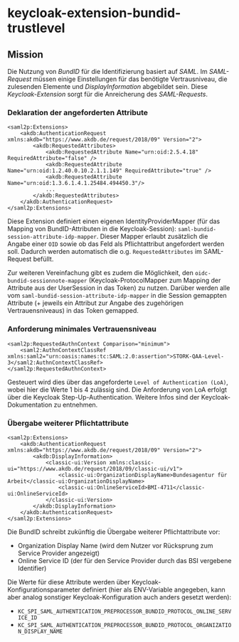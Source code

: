 # keycloak-extension-bundid-trustlevel

## Mission

Die Nutzung von *BundID* für die Identifizierung basiert auf *SAML*. Im *SAML-Request* müssen einige Einstellungen für das benötigte Vertrausniveau, die zulesenden Elemente 
und *DisplayInformation* abgebildet sein. Diese *Keycloak-Extension* sorgt für die Anreicherung des *SAML-Requests*.

### Deklaration der angeforderten Attribute

    <saml2p:Extensions>
        <akdb:AuthenticationRequest xmlns:akdb="https://www.akdb.de/request/2018/09" Version="2">
            <akdb:RequestedAttributes>
                <akdb:RequestedAttribute Name="urn:oid:2.5.4.18" RequiredAttribute="false" />
                <akdb:RequestedAttribute Name="urn:oid:1.2.40.0.10.2.1.1.149" RequiredAttribute="true" />
                <akdb:RequestedAttribute Name="urn:oid:1.3.6.1.4.1.25484.494450.3"/>
                ...
            </akdb:RequestedAttributes>
        </akdb:AuthenticationRequest>
    </saml2p:Extensions>

Diese Extension definiert einen eigenen IdentityProviderMapper (für das Mapping von BundID-Attributen in die Keycloak-Session): `saml-bundid-session-attribute-idp-mapper`.
Dieser Mapper erlaubt zusätzlich die Angabe einer `OID` sowie ob das Feld als Pflichtattribut angefordert werden soll. 
Dadurch werden automatisch die o.g. `RequestedAttributes` im SAML-Request befüllt.

Zur weiteren Vereinfachung gibt es zudem die Möglichkeit, den `oidc-bundid-sessionnote-mapper` (Keycloak-ProtocolMapper zum Mapping der Attribute aus der UserSession in das Token) zu nutzen.
Darüber werden alle vom `saml-bundid-session-attribute-idp-mapper` in die Session gemappten Attribute (+ jeweils ein Attribut zur Angabe des zugehörigen Vertrauensniveaus) in das Token gemapped.
	
### Anforderung minimales Vertrauensniveau

	<saml2p:RequestedAuthnContext Comparison="minimum">
		<saml2:AuthnContextClassRef xmlns:saml2="urn:oasis:names:tc:SAML:2.0:assertion">STORK-QAA-Level-3</saml2:AuthnContextClassRef>
	</saml2p:RequestedAuthnContext>

Gesteuert wird dies über das angeforderte `Level of Authentication (LoA)`, wobei hier die Werte 1 bis 4 zulässig sind.
Die Anforderung von LoA erfolgt über die Keycloak Step-Up-Authentication. Weitere Infos sind der Keycloak-Dokumentation zu entnehmen.

### Übergabe weiterer Pflichtattribute

	<saml2p:Extensions>
		<akdb:AuthenticationRequest xmlns:akdb="https://www.akdb.de/request/2018/09" Version="2">
            <akdb:DisplayInformation>
                <classic-ui:Version xmlns:classic-ui="https://www.akdb.de/request/2018/09/classic-ui/v1">
                    <classic-ui:OrganizationDisplayName>Bundesagentur für Arbeit</classic-ui:OrganizationDisplayName>
                    <classic-ui:OnlineServiceId>BMI-4711</classic-ui:OnlineServiceId>
                </classic-ui:Version>
            </akdb:DisplayInformation>
		</akdb:AuthenticationRequest>
	</saml2p:Extensions>

Die BundID schreibt zukünftig die Übergabe weiterer Pflichtattribute vor:
- Organization Display Name (wird dem Nutzer vor Rücksprung zum Service Provider angezeigt)
- Online Service ID (der für den Service Provider durch das BSI vergebene Identifier)

Die Werte für diese Attribute werden über Keycloak-Konfigurationsparameter definiert (hier als ENV-Variable angegeben, kann aber analog sonstiger Keycloak-Konfiguration auch anders gesetzt werden):
- `KC_SPI_SAML_AUTHENTICATION_PREPROCESSOR_BUNDID_PROTOCOL_ONLINE_SERVICE_ID`
- `KC_SPI_SAML_AUTHENTICATION_PREPROCESSOR_BUNDID_PROTOCOL_ORGANIZATION_DISPLAY_NAME`
